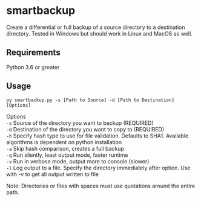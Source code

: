# smartbackup  
  
Create a differential or full backup of a source directory to a destination directory. Tested in Windows but should work in Linux and MacOS as well.
  
## Requirements  
  
Python 3.6 or greater  
  
## Usage  
  
`py smartbackup.py -s [Path to Source] -d [Path to Destination] [Options]` 
  
Options  
`-s`  Source of the directory you want to backup (REQUIRED)  
`-d`  Destination of the directory you want to copy to (REQUIRED)  
`-h`  Specify hash type to use for file validation. Defaults to SHA1. Available algorithms is dependent on python installation  
`-a`  Skip hash comparison, creates a full backup  
`-q`  Run silently, least output mode, faster runtime  
`-v`  Run in verbose mode, output more to console (slower)  
`-l`  Log output to a file. Specify the directory immediately after option. Use with -v to get all output written to file

Note: Directories or files with spaces must use quotations around the entire path.  
